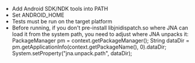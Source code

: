 * Add Android SDK/NDK tools into PATH
* Set ANDROID_HOME
* Tests must be run on the target platform
* Before running, if you don't pre-install libjnidispatch.so where JNA can
  load it from the system path, you need to adjust where JNA unpacks it:
  PackageManager pm = context.getPackageManager();
  String dataDir = pm.getApplicationInfo(context.getPackageName(), 0).dataDir;
  System.setProperty("jna.unpack.path", dataDir);
